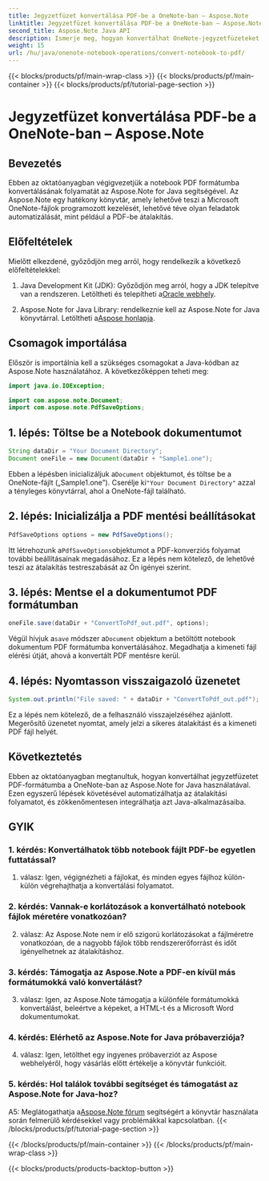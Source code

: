 ```yaml
---
title: Jegyzetfüzet konvertálása PDF-be a OneNote-ban – Aspose.Note
linktitle: Jegyzetfüzet konvertálása PDF-be a OneNote-ban – Aspose.Note
second_title: Aspose.Note Java API
description: Ismerje meg, hogyan konvertálhat OneNote-jegyzetfüzeteket PDF formátumba az Aspose.Note for Java segítségével. Kövesse ezt a lépésenkénti útmutatót a Java-alkalmazásokba való zökkenőmentes integráció érdekében.
weight: 15
url: /hu/java/onenote-notebook-operations/convert-notebook-to-pdf/
---
```


{{< blocks/products/pf/main-wrap-class >}}
{{< blocks/products/pf/main-container >}}
{{< blocks/products/pf/tutorial-page-section >}}

# Jegyzetfüzet konvertálása PDF-be a OneNote-ban – Aspose.Note

## Bevezetés

Ebben az oktatóanyagban végigvezetjük a notebook PDF formátumba konvertálásának folyamatát az Aspose.Note for Java segítségével. Az Aspose.Note egy hatékony könyvtár, amely lehetővé teszi a Microsoft OneNote-fájlok programozott kezelését, lehetővé téve olyan feladatok automatizálását, mint például a PDF-be átalakítás.

## Előfeltételek

Mielőtt elkezdené, győződjön meg arról, hogy rendelkezik a következő előfeltételekkel:

1.  Java Development Kit (JDK): Győződjön meg arról, hogy a JDK telepítve van a rendszeren. Letöltheti és telepítheti a[Oracle webhely](https://www.oracle.com/java/technologies/javase-jdk15-downloads.html).

2. Aspose.Note for Java Library: rendelkeznie kell az Aspose.Note for Java könyvtárral. Letöltheti a[Aspose honlapja](https://releases.aspose.com/note/java/).

## Csomagok importálása

Először is importálnia kell a szükséges csomagokat a Java-kódban az Aspose.Note használatához. A következőképpen teheti meg:

```java
import java.io.IOException;

import com.aspose.note.Document;
import com.aspose.note.PdfSaveOptions;
```

## 1. lépés: Töltse be a Notebook dokumentumot

```java
String dataDir = "Your Document Directory";
Document oneFile = new Document(dataDir + "Sample1.one");
```

 Ebben a lépésben inicializáljuk a`Document` objektumot, és töltse be a OneNote-fájlt („Sample1.one”). Cserélje ki`"Your Document Directory"` azzal a tényleges könyvtárral, ahol a OneNote-fájl található.

## 2. lépés: Inicializálja a PDF mentési beállításokat

```java
PdfSaveOptions options = new PdfSaveOptions();
```

 Itt létrehozunk a`PdfSaveOptions`objektumot a PDF-konverziós folyamat további beállításainak megadásához. Ez a lépés nem kötelező, de lehetővé teszi az átalakítás testreszabását az Ön igényei szerint.

## 3. lépés: Mentse el a dokumentumot PDF formátumban

```java
oneFile.save(dataDir + "ConvertToPdf_out.pdf", options);
```

 Végül hívjuk a`save` módszer a`Document` objektum a betöltött notebook dokumentum PDF formátumba konvertálásához. Megadhatja a kimeneti fájl elérési útját, ahová a konvertált PDF mentésre kerül. 

## 4. lépés: Nyomtasson visszaigazoló üzenetet

```java
System.out.println("File saved: " + dataDir + "ConvertToPdf_out.pdf");
```

Ez a lépés nem kötelező, de a felhasználó visszajelzéséhez ajánlott. Megerősítő üzenetet nyomtat, amely jelzi a sikeres átalakítást és a kimeneti PDF fájl helyét.

## Következtetés

Ebben az oktatóanyagban megtanultuk, hogyan konvertálhat jegyzetfüzetet PDF-formátumba a OneNote-ban az Aspose.Note for Java használatával. Ezen egyszerű lépések követésével automatizálhatja az átalakítási folyamatot, és zökkenőmentesen integrálhatja azt Java-alkalmazásaiba.

## GYIK

### 1. kérdés: Konvertálhatok több notebook fájlt PDF-be egyetlen futtatással?

1. válasz: Igen, végignézheti a fájlokat, és minden egyes fájlhoz külön-külön végrehajthatja a konvertálási folyamatot.

### 2. kérdés: Vannak-e korlátozások a konvertálható notebook fájlok méretére vonatkozóan?

2. válasz: Az Aspose.Note nem ír elő szigorú korlátozásokat a fájlméretre vonatkozóan, de a nagyobb fájlok több rendszererőforrást és időt igényelhetnek az átalakításhoz.

### 3. kérdés: Támogatja az Aspose.Note a PDF-en kívül más formátumokká való konvertálást?

3. válasz: Igen, az Aspose.Note támogatja a különféle formátumokká konvertálást, beleértve a képeket, a HTML-t és a Microsoft Word dokumentumokat.

### 4. kérdés: Elérhető az Aspose.Note for Java próbaverziója?

4. válasz: Igen, letölthet egy ingyenes próbaverziót az Aspose webhelyéről, hogy vásárlás előtt értékelje a könyvtár funkcióit.

### 5. kérdés: Hol találok további segítséget és támogatást az Aspose.Note for Java-hoz?

 A5: Meglátogathatja a[Aspose.Note fórum](https://forum.aspose.com/c/note/28) segítségért a könyvtár használata során felmerülő kérdésekkel vagy problémákkal kapcsolatban.
{{< /blocks/products/pf/tutorial-page-section >}}

{{< /blocks/products/pf/main-container >}}
{{< /blocks/products/pf/main-wrap-class >}}

{{< blocks/products/products-backtop-button >}}

